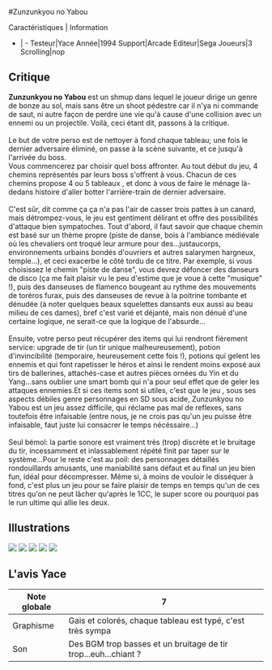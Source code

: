 #Zunzunkyou no Yabou

Caractéristiques | Information
- | -
Testeur|Yace
Année|1994
Support|Arcade
Editeur|Sega
Joueurs|3
Scrolling|nop

## Critique
<b>Zunzunkyou no Yabou</b> est un shmup dans lequel le joueur dirige un genre de bonze au sol, mais sans être un shoot pédestre car il n'ya ni commande de saut, ni autre façon de perdre une vie qu'à cause d'une collision avec un ennemi ou un projectile. Voilà, ceci étant dit, passons à la critique.<br/><br/>Le but de votre perso est de nettoyer à fond chaque tableau; une fois le dernier adversaire éliminé, on passe à la scène suivante, et ce jusqu'à l'arrivée du boss.<br/>Vous commencerez par choisir quel boss affronter. Au tout début du jeu, 4 chemins représentés par leurs boss s'offrent à vous. Chacun de ces chemins propose 4 ou 5 tableaux , et donc à vous de faire le ménage là-dedans histoire d'aller botter l'arrière-train de dernier adversaire.<br/><br/>C'est sûr, dit comme ça ça n'a pas l'air de casser trois pattes à un canard, mais détrompez-vous, le jeu est gentiment délirant et offre des possibilités d'attaque bien sympatoches. Tout d'abord, il faut savoir que chaque chemin est basé sur un thème propre (piste de danse, bois à l'ambiance médiévale où les chevaliers ont troqué leur armure pour des...justaucorps, environnements urbains bondés d'ouvriers et autres salarymen hargneux, temple...), et ceci exacerbe le côté tordu de ce titre. Par exemple, si vous choisissez le chemin "piste de danse", vous devrez défoncer des danseurs de disco (ça me fait plaisir vu le peu d'estime que je voue à cette "musique" !), puis des danseuses de flamenco bougeant au rythme des mouvements de toréros furax, puis des danseuses de revue à la poitrine tombante et dénudée (à noter quelques beaux squelettes dansants eux aussi au beau milieu de ces dames), bref c'est varié et déjanté, mais non dénué d'une certaine logique, ne serait-ce que la logique de l'absurde...<br/><br/>Ensuite, votre perso peut récupérer des items qui lui rendront fièrement service: upgrade de tir (un tir unique malheureusement), potion d'invincibilité (temporaire, heureusement cette fois !), potions qui gelent les ennemis et qui font rapetisser le héros et ainsi le rendent moins exposé aux tirs de ballerines, attachés-case et autres pièces ornées du Yin et du Yang...sans oublier une smart bomb qui n'a pour seul effet que de geler les attaques ennemies.Et si ces items sont si utiles, c'est que le jeu , sous ses aspects débiles genre personnages en SD sous acide, Zunzunkyou no Yabou est un jeu assez difficile, qui réclame pas mal de reflexes, sans toutefois être infaisable (entre nous, je ne crois pas qu'un jeu puisse être infaisable, faut juste lui consacrer le temps nécéssaire...)<br/><br/>Seul bémol: la partie sonore est vraiment très (trop) discrète et le bruitage du tir, incessamment et inlassablement répété finit par taper sur le système...Pour le reste c'est au poil: des personnages détaillés rondouillards amusants, une maniabilité sans défaut et au final un jeu bien fun, idéal pour décompresser. Même si, à moins de vouloir le disséquer à fond, c'est plus un jeu pour se faire plaisir de temps en temps qu'un de ces titres qu'on ne peut lâcher qu'après le 1CC, le super score ou pourquoi pas le run ultime qui allie les deux.

## Illustrations
![](http://www.shmup.com/images/thumbs/img_fiche_1_1202.png)
![](http://www.shmup.com/images/thumbs/img_fiche_2_1202.png)
![](http://www.shmup.com/images/thumbs/img_fiche_3_1202.png)
![](http://www.shmup.com/images/thumbs/img_fiche_4_1202.png)
![](http://www.shmup.com/images/thumbs/img_fiche_5_1202.png)

## L'avis Yace
Note globale|7
-|-
Graphisme|Gais et colorés, chaque tableau est typé, c'est très sympa
Son|Des BGM trop basses et un bruitage de tir trop...euh...chiant ?
